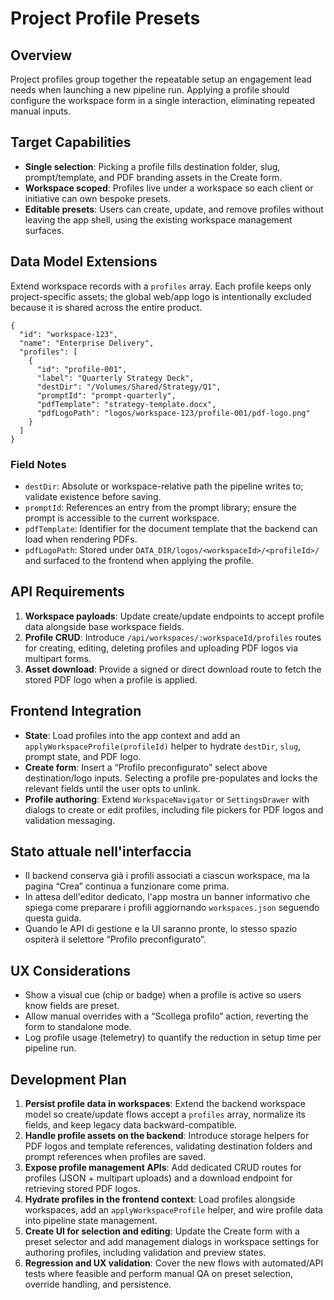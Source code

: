 # Project Profile Presets

## Overview
Project profiles group together the repeatable setup an engagement lead needs when launching a new pipeline run. Applying a profile should configure the workspace form in a single interaction, eliminating repeated manual inputs.

## Target Capabilities
- **Single selection**: Picking a profile fills destination folder, slug, prompt/template, and PDF branding assets in the Create form.
- **Workspace scoped**: Profiles live under a workspace so each client or initiative can own bespoke presets.
- **Editable presets**: Users can create, update, and remove profiles without leaving the app shell, using the existing workspace management surfaces.

## Data Model Extensions
Extend workspace records with a `profiles` array. Each profile keeps only project-specific assets; the global web/app logo is intentionally excluded because it is shared across the entire product.

```jsonc
{
  "id": "workspace-123",
  "name": "Enterprise Delivery",
  "profiles": [
    {
      "id": "profile-001",
      "label": "Quarterly Strategy Deck",
      "destDir": "/Volumes/Shared/Strategy/Q1",
      "promptId": "prompt-quarterly",
      "pdfTemplate": "strategy-template.docx",
      "pdfLogoPath": "logos/workspace-123/profile-001/pdf-logo.png"
    }
  ]
}
```

### Field Notes
- `destDir`: Absolute or workspace-relative path the pipeline writes to; validate existence before saving.
- `promptId`: References an entry from the prompt library; ensure the prompt is accessible to the current workspace.
- `pdfTemplate`: Identifier for the document template that the backend can load when rendering PDFs.
- `pdfLogoPath`: Stored under `DATA_DIR/logos/<workspaceId>/<profileId>/` and surfaced to the frontend when applying the profile.

## API Requirements
1. **Workspace payloads**: Update create/update endpoints to accept profile data alongside base workspace fields.
2. **Profile CRUD**: Introduce `/api/workspaces/:workspaceId/profiles` routes for creating, editing, deleting profiles and uploading PDF logos via multipart forms.
3. **Asset download**: Provide a signed or direct download route to fetch the stored PDF logo when a profile is applied.

## Frontend Integration
- **State**: Load profiles into the app context and add an `applyWorkspaceProfile(profileId)` helper to hydrate `destDir`, `slug`, prompt state, and PDF logo.
- **Create form**: Insert a “Profilo preconfigurato” select above destination/logo inputs. Selecting a profile pre-populates and locks the relevant fields until the user opts to unlink.
- **Profile authoring**: Extend `WorkspaceNavigator` or `SettingsDrawer` with dialogs to create or edit profiles, including file pickers for PDF logos and validation messaging.

## Stato attuale nell'interfaccia
- Il backend conserva già i profili associati a ciascun workspace, ma la pagina “Crea” continua a funzionare come prima.
- In attesa dell'editor dedicato, l'app mostra un banner informativo che spiega come preparare i profili aggiornando `workspaces.json` seguendo questa guida.
- Quando le API di gestione e la UI saranno pronte, lo stesso spazio ospiterà il selettore “Profilo preconfigurato”.

## UX Considerations
- Show a visual cue (chip or badge) when a profile is active so users know fields are preset.
- Allow manual overrides with a “Scollega profilo” action, reverting the form to standalone mode.
- Log profile usage (telemetry) to quantify the reduction in setup time per pipeline run.

## Development Plan
1. **Persist profile data in workspaces**: Extend the backend workspace model so create/update flows accept a `profiles` array, normalize its fields, and keep legacy data backward-compatible.
2. **Handle profile assets on the backend**: Introduce storage helpers for PDF logos and template references, validating destination folders and prompt references when profiles are saved.
3. **Expose profile management APIs**: Add dedicated CRUD routes for profiles (JSON + multipart uploads) and a download endpoint for retrieving stored PDF logos.
4. **Hydrate profiles in the frontend context**: Load profiles alongside workspaces, add an `applyWorkspaceProfile` helper, and wire profile data into pipeline state management.
5. **Create UI for selection and editing**: Update the Create form with a preset selector and add management dialogs in workspace settings for authoring profiles, including validation and preview states.
6. **Regression and UX validation**: Cover the new flows with automated/API tests where feasible and perform manual QA on preset selection, override handling, and persistence.

